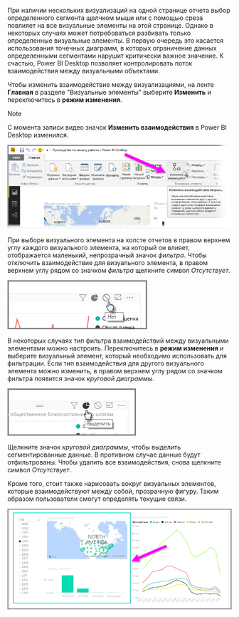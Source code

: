 При наличии нескольких визуализаций на одной странице отчета выбор определенного сегмента щелчком мыши или с помощью среза повлияет на все визуальные элементы на этой странице. Однако в некоторых случаях может потребоваться разбивать только определенные визуальные элементы. В первую очередь это касается использования точечных диаграмм, в которых ограничение данных определенными сегментами нарушит критически важное значение. К счастью, Power BI Desktop позволяет контролировать поток взаимодействия между визуальными объектами.

Чтобы изменить взаимодействие между визуализациями, на ленте **Главная** в разделе "Визуальные элементы" выберите **Изменить** и переключитесь в **режим изменения**.

>[!NOTE]
>С момента записи видео значок **Изменить взаимодействия** в Power BI Desktop изменился.
> 
> 

![](media/3-11a-create-interaction-between-visualizations/3-11a_1.png)

При выборе визуального элемента на холсте отчетов в правом верхнем углу каждого визуального элемента, на который он влияет, отображается маленький, непрозрачный значок *фильтра*. Чтобы отключить взаимодействие для визуального элемента, в правом верхнем углу рядом со значком *фильтра* щелкните символ *Отсутствует*.

![](media/3-11a-create-interaction-between-visualizations/3-11a_2.png)

В некоторых случаях тип фильтра взаимодействий между визуальными элементами можно настроить. Переключитесь в **режим изменения** и выберите визуальный элемент, который необходимо использовать для фильтрации. Если тип взаимодействия для другого визуального элемента можно изменить, в правом верхнем углу рядом со значком фильтра появится значок *круговой диаграммы*.

![](media/3-11a-create-interaction-between-visualizations/3-11a_3.png)

Щелкните значок *круговой диаграммы*, чтобы выделить сегментированные данные. В противном случае данные будут отфильтрованы. Чтобы удалить все взаимодействия, снова щелкните символ *Отсутствует*.

Кроме того, стоит также нарисовать вокруг визуальных элементов, которые взаимодействуют между собой, прозрачную фигуру. Таким образом пользователи смогут определять текущие связи.

![](media/3-11a-create-interaction-between-visualizations/3-11a_4.png)

